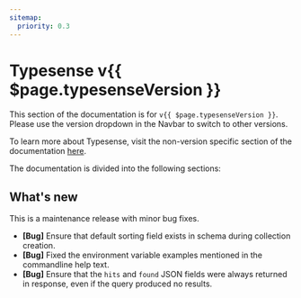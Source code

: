 ```yaml
---
sitemap:
  priority: 0.3
---
```


# Typesense v{{ $page.typesenseVersion }}

This section of the documentation is for `v{{ $page.typesenseVersion }}`. Please use the version dropdown in the Navbar to switch to other versions.

To learn more about Typesense, visit the non-version specific section of the documentation [here](/).

The documentation is divided into the following sections:

<DocsSections />

## What's new

This is a maintenance release with minor bug fixes.

- **[Bug]** Ensure that default sorting field exists in schema during collection creation.
- **[Bug]** Fixed the environment variable examples mentioned in the commandline help text.
- **[Bug]** Ensure that the `hits` and `found` JSON fields were always returned in response, even if the query produced no results.
